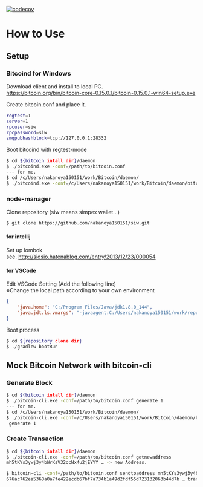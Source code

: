 [![codecov](https://codecov.io/gh/nakanoya150151/siw/branch/master/graph/badge.svg)](https://codecov.io/gh/nakanoya150151/siw)

# How to Use

## Setup 
### Bitcoind for Windows
Download client and install to local PC.  
https://bitcoin.org/bin/bitcoin-core-0.15.0.1/bitcoin-0.15.0.1-win64-setup.exe

Create bitcoin.conf and place it.
```sh
regtest=1
server=1
rpcuser=siw
rpcpassword=siw
zmqpubhashblock=tcp://127.0.0.1:28332
```

Boot bitcoind with regtest-mode
```sh
$ cd ${bitcoin intall dir}/daemon
$ ./bitcoind.exe -conf=/path/to/bitcoin.conf
--- for me.
$ cd /c/Users/nakanoya150151/work/Bitcoin/daemon/
$ ./bitcoind.exe -conf=/c/Users/nakanoya150151/work/Bitcoin/daemon/bitcoin.conf
```

### node-manager
Clone repository (siw means simpex wallet...) 
```sh
$ git clone https://github.com/nakanoya150151/siw.git
```

#### for intellij
Set up lombok  
see. http://siosio.hatenablog.com/entry/2013/12/23/000054

#### for VSCode
Edit VSCode Setting (Add the following line)  
※Change the local path according to your own environment
```json
{
    "java.home": "C:/Program Files/Java/jdk1.8.0_144",
    "java.jdt.ls.vmargs": "-javaagent:C:/Users/nakanoya150151/work/repos/siw/lib/lombok.jar -Xbootclasspath/a:C:/Users/nakanoya150151/work/repos/siw/lib/lombok.jar"
}
```

Boot process
```sh
$ cd ${repository clone dir}
$ ./gradlew bootRun
```

## Mock Bitcoin Network with bitcoin-cli

### Generate Block
```sh
$ cd ${bitcoin intall dir}/daemon
$ ./bitcoin-cli.exe -conf=/path/to/bitcoin.conf generate 1
--- for me.
$ cd /c/Users/nakanoya150151/work/Bitcoin/daemon/
$ ./bitcoin-cli.exe -conf=/c/Users/nakanoya150151/work/Bitcoin/daemon/bitcoin.conf
 generate 1
```

### Create Transaction
```sh
$ cd ${bitcoin intall dir}/daemon
$ ./bitcoin-cli.exe -conf=/path/to/bitcoin.conf getnewaddress
mh5tKYs3ywj3y4bWrKsV32ocNx4u2jEYYY … -> new Address.

$ bitcoin-cli -conf=/path/to/bitcoin.conf sendtoaddress mh5tKYs3ywj3y4bWrKsV32ocNx4u2jEYYY 0.01 … send amount
676ac762ea5368a0a7fe422ecdb67bf7a734b1a49d2fdf55d723132063b44d7b … transaction ID
```